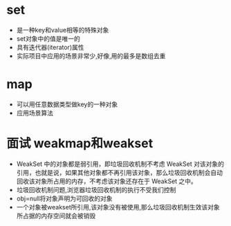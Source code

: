 # set
- 是一种key和value相等的特殊对象
- set对象中的值是唯一的
- 具有迭代器(iterator)属性
- 实际项目中应用的场景非常少,好像,用的最多是数组去重

# map
- 可以用任意数据类型做key的一种对象
- 应用场景算法


# 面试 weakmap和weakset
- WeakSet 中的对象都是弱引用，即垃圾回收机制不考虑 WeakSet 对该对象的引用，也就是说，如果其他对象都不再引用该对象，那么垃圾回收机制会自动回收该对象所占用的内存，不考虑该对象还存在于 WeakSet 之中。
- 垃圾回收机制问题,浏览器垃圾回收机制的执行不受我们控制
 - obj=null将对象声明为可回收的对象
- 一个对象被weakset所引用,该对象没有被使用,那么垃圾回收机制生效该对象所占据的内存空间就会被销毁